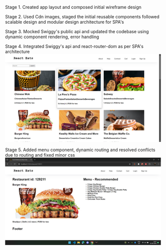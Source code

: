 Stage 1. Created app layout and composed initial wireframe design

Stage 2. Used Cdn images, staged the initial reusable components followed scalable design and modular design architecture for SPA's

Stage 3. Mocked Swiggy's public api and updated the codebase using dynamic component rendering, error handling

Stage 4. Integrated Swiggy's api and react-router-dom as per SPA's architecture 
![alt text](./src/stageProgress/stage4.png)

Stage 5. Added menu component, dynamic routing and resolved conflicts due to routing and fixed minor css 
![alt text](./src/stageProgress/stage5.png)

